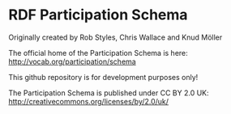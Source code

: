 RDF Participation Schema
========================


Originally created by Rob Styles, Chris Wallace and Knud Möller

The official home of the Participation Schema is here: http://vocab.org/participation/schema

This github repository is for development purposes only!

The Participation Schema is published under CC BY 2.0 UK: http://creativecommons.org/licenses/by/2.0/uk/